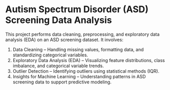 # Autism Spectrum Disorder (ASD) Screening Data Analysis

This project performs data cleaning, preprocessing, and exploratory data analysis (EDA) on an ASD screening dataset. It involves:

1. Data Cleaning – Handling missing values, formatting data, and standardizing categorical variables.
2. Exploratory Data Analysis (EDA) – Visualizing feature distributions, class imbalance, and categorical variable trends.
3. Outlier Detection – Identifying outliers using statistical methods (IQR).
4. Insights for Machine Learning – Understanding patterns in ASD screening data to support predictive modeling.
